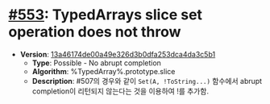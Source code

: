 # [#553](https://github.com/tc39/ecma262/pull/553/files): TypedArrays slice set operation does not throw

- **Version**: [13a46174de00a49e326d3b0dfa253dca4da3c5b1](https://github.com/tc39/ecma262/commit/13a46174de00a49e326d3b0dfa253dca4da3c5b1)
  - **Type**: Possible - No abrupt completion 
  - **Algorithm**: %TypedArray%.prototype.slice
  - **Description**: #507의 경우와 같이 `Set(A, !ToString...)` 함수에서 abrupt completion이 리턴되지 않는다는 것을 이용하여 !를 추가함.

